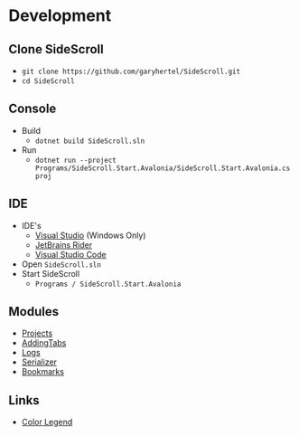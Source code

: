 # Development

## Clone SideScroll
- `git clone https://github.com/garyhertel/SideScroll.git`
- `cd SideScroll`

## Console
- Build
  - `dotnet build SideScroll.sln`
- Run
  - `dotnet run --project Programs/SideScroll.Start.Avalonia/SideScroll.Start.Avalonia.csproj`

## IDE
- IDE's
  - [Visual Studio](IDEs/VisualStudio.md) (Windows Only)
  - [JetBrains Rider](https://www.jetbrains.com/rider/)
  - [Visual Studio Code](IDEs/VisualStudioCode.md)
- Open `SideScroll.sln`
- Start SideScroll
  - `Programs / SideScroll.Start.Avalonia`

## Modules
* [Projects](Projects/Projects.md)
* [AddingTabs](AddingTabs.md)
* [Logs](Logs.md)
* [Serializer](Serializer.md)
* [Bookmarks](Bookmarks.md)

## Links
- [Color Legend](https://docs.microsoft.com/en-us/dotnet/api/system.windows.media.colors?view=netframework-4.8)
